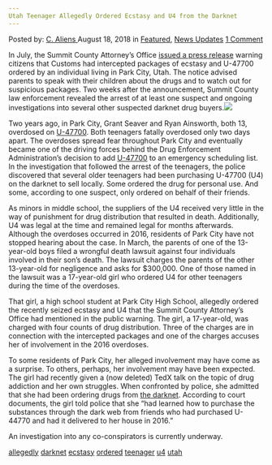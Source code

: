 ```yaml
---
Utah Teenager Allegedly Ordered Ecstasy and U4 from the Darknet
---
```

<article class="post-listing post-26575 post type-post status-publish format-standard has-post-thumbnail hentry 
 tag-allegedly tag-darknet tag-ecstasy tag-ordered tag-teenager tag-u4 tag-utah">
<div class="post-inner">
<span>Posted by: <a href="https://www.deepdotweb.com/author/caliens/" title="">C. Aliens </a></span>
<span>August 18, 2018</span>
<span>in <a href="https://www.deepdotweb.com/category/deepdot-news/" rel="category tag">Featured</a>, <a href="https://www.deepdotweb.com/category/news-updates/" rel="category tag">News Updates</a></span>
<span><a href="https://www.deepdotweb.com/2018/08/18/utah-teenager-allegedly-ordered-ecstasy-and-u4-from-the-darknet/#comments">1 Comment</a></span>


<p>In July, the Summit County Attorney’s Office <a href="https://pbs.twimg.com/media/DikfRbhU8AA0WNI?format=jpg">issued a press release</a> warning citizens that Customs had intercepted packages of ecstasy and U-47700 ordered by an individual living in Park City, Utah. The notice advised parents to speak with their children about the drugs and to watch out for suspicious packages. Two weeks after the announcement, Summit County law enforcement revealed the arrest of at least one suspect and ongoing investigations into several other suspected darknet drug buyers.<img class="wp-image-26578 aligncenter" src="/imgs/2018/08/word-image-30.jpeg" srcset="/imgs/2018/08/word-image-30.jpeg 660w, /imgs/2018/08/word-image-30-300x150.jpeg 300w" sizes="(max-width: 660px) 100vw, 660px" /></p>
<p>Two years ago, in Park City, Grant Seaver and Ryan Ainsworth, both 13, overdosed on <a href="https://www.deepdotweb.com/tag/opioids">U-47700</a>. Both teenagers fatally overdosed only two days apart. The overdoses spread fear throughout Park City and eventually became one of the driving forces behind the Drug Enforcement Administration’s decision to add <a href="https://www.deepdotweb.com/tag/opioids">U-47700</a> to an emergency scheduling list. In the investigation that followed the arrest of the teenagers, the police discovered that several older teenagers had been purchasing U-47700 (U4) on the darknet to sell locally. Some ordered the drug for personal use. And some, according to one suspect, only ordered on behalf of their friends.</p>
<p>As minors in middle school, the suppliers of the U4 received very little in the way of punishment for drug distribution that resulted in death. Additionally, U4 was legal at the time and remained legal for months afterwards. Although the overdoses occurred in 2016, residents of Park City have not stopped hearing about the case. In March, the parents of one of the 13-year-old boys filed a wrongful death lawsuit against four individuals involved in their son’s death. The lawsuit charges the parents of the other 13-year-old for negligence and asks for $300,000. One of those named in the lawsuit was a 17-year-old girl who ordered U4 for other teenagers during the time of the overdoses.</p>
<p>That girl, a high school student at Park City High School, allegedly ordered the recently seized ecstasy and U4 that the Summit County Attorney’s Office had mentioned in the public warning. The girl, a 17-year-old, was charged with four counts of drug distribution. Three of the charges are in connection with the intercepted packages and one of the charges accuses her of involvement in the 2016 overdoses.</p>
<p>To some residents of Park City, her alleged involvement may have come as a surprise. To others, perhaps, her involvement may have been expected. The girl had recently given a (now deleted) TedX talk on the topic of drug addiction and her own struggles. When confronted by police, she admitted that she had been ordering drugs from <a href="https://www.deepdotweb.com/tag/darknet/">the darknet</a>. According to court documents, the girl told police that she “had learned how to purchase the substances through the dark web from friends who had purchased U-44770 and had it delivered to her house in 2016.”</p>
<p>An investigation into any co-conspirators is currently underway.</p>
</div>
<a href="https://www.deepdotweb.com/tag/allegedly/" rel="tag">allegedly</a> <a href="https://www.deepdotweb.com/tag/darknet/" rel="tag">darknet</a> <a href="https://www.deepdotweb.com/tag/ecstasy/" rel="tag">ecstasy</a> <a href="https://www.deepdotweb.com/tag/ordered/" rel="tag">ordered</a> <a href="https://www.deepdotweb.com/tag/teenager/" rel="tag">teenager</a> <a href="https://www.deepdotweb.com/tag/u4/" rel="tag">u4</a> <a href="https://www.deepdotweb.com/tag/utah/" rel="tag">utah</a></span> <span style="display:none" class="updated">2018-08-18<a href="https://www.deepdotweb.com/author/caliens/" title="Posts by C. Aliens" rel="author">C. Aliens</a></strong></div>
</div>
</article>


